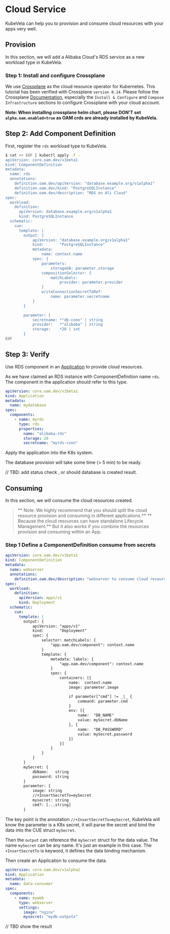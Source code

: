 # Cloud Service

KubeVela can help you to provision and consume cloud resources with your apps very well.

## Provision

In this section, we will add a Alibaba Cloud's RDS service as a new workload type in KubeVela.

### Step 1: Install and configure Crossplane

We use [Crossplane](https://crossplane.io/) as the cloud resource operator for Kubernetes.
This tutorial has been verified with Crossplane `version 0.14`.
Please follow the Crossplane [Documentation](https://crossplane.io/docs/), 
especially the `Install & Configure` and `Compose Infrastructure` sections to configure
Crossplane with your cloud account.

**Note: When installing crossplane helm chart, please DON'T set `alpha.oam.enabled=true` as OAM crds are already installed by KubeVela.**

## Step 2: Add Component Definition

First, register the `rds` workload type to KubeVela.

```bash
$ cat << EOF | kubectl apply -f -
apiVersion: core.oam.dev/v1beta1
kind: ComponentDefinition
metadata:
  name: rds
  annotations:
    definition.oam.dev/apiVersion: "database.example.org/v1alpha1"
    definition.oam.dev/kind: "PostgreSQLInstance"
    definition.oam.dev/description: "RDS on Ali Cloud"
spec:
  workload:
    definition:
      apiVersion: database.example.org/v1alpha1
      kind: PostgreSQLInstance
  schematic:
    cue:
      template: |
        output: {
        	apiVersion: "database.example.org/v1alpha1"
        	kind:       "PostgreSQLInstance"
        	metadata:
        		name: context.name
        	spec: {
        		parameters:
        			storageGB: parameter.storage
        		compositionSelector: {
        			matchLabels:
        				provider: parameter.provider
        		}
        		writeConnectionSecretToRef:
        			name: parameter.secretname
        	}
        }

        parameter: {
        	secretname: *"db-conn" | string
        	provider:   *"alibaba" | string
        	storage:    *20 | int
        }
EOF
```

## Step 3: Verify

Use RDS component in an [Application](../application.md) to provide cloud resources.

As we have claimed an RDS instance with ComponentDefinition name `rds`.
The component in the application should refer to this type.

```yaml
apiVersion: core.oam.dev/v1beta1
kind: Application
metadata:
  name: mydatabase
spec:
  components:
    - name: myrds
      type: rds
      properties:
        name: "alibaba-rds"
        storage: 20
        secretname: "myrds-conn"
```

Apply the application into the K8s system.

The database provision will take some time (> 5 min) to be ready.

// TBD: add status check , or should database is created result.


## Consuming

In this section, we will consume the cloud resources created.

> ** Note: We highly recommend that you should split the cloud resource provision and consuming in different applications.**
** Because the cloud resources can have standalone Lifecycle Management.**
> But it also works if you combine the resources provision and consuming within an App.

### Step 1 Define a ComponentDefinition consume from secrets

```yaml
apiVersion: core.oam.dev/v1beta1
kind: ComponentDefinition
metadata:
  name: webserver
  annotations:
    definition.oam.dev/description: "webserver to consume cloud resources"
spec:
  workload:
    definition:
      apiVersion: apps/v1
      kind: Deployment
  schematic:
    cue:
      template: |
        output: {
        	apiVersion: "apps/v1"
        	kind:       "Deployment"
        	spec: {
        		selector: matchLabels: {
        			"app.oam.dev/component": context.name
        		}
        		template: {
        			metadata: labels: {
        				"app.oam.dev/component": context.name
        			}
        			spec: {
        				containers: [{
        					name:  context.name
        					image: parameter.image

        					if parameter["cmd"] != _|_ {
        						command: parameter.cmd
        					}
        					env: [{
        						name:  "DB_NAME"
        						value: mySecret.dbName
        					}, {
        						name:  "DB_PASSWORD"
        						value: mySecret.password
        					}]
        				}]
        			}
        		}
        	}
        }
        mySecret: {
        	dbName:   string
        	password: string
        }
        parameter: {
        	image: string
        	//+InsertSecretTo=mySecret
        	mysecret: string
        	cmd?: [...string]
        }       
```

The key point is the annotation `//+InsertSecretTo=mySecret`,
KubeVela will know the parameter is a K8s secret, it will parse the secret and bind the data into the CUE struct `mySecret`.

Then the `output` can reference the `mySecret` struct for the data value. The name `mySecret` can be any name.
It's just an example in this case. The `+InsertSecretTo` is keyword, it defines the data binding mechanism.

Then create an Application to consume the data.

```yaml
apiVersion: core.oam.dev/v1alpha2
kind: Application
metadata:
  name: data-consumer
spec:
  components:
    - name: myweb
      type: webserver
      settings:
        image: "nginx"
        mysecret: "mydb-outputs"
```

// TBD show the result